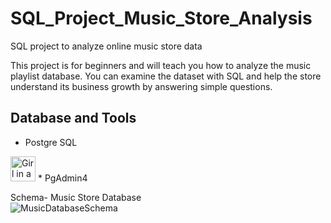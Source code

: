 # SQL_Project_Music_Store_Analysis
SQL project to analyze online music store data

This project is for beginners and will teach you how to analyze the music playlist database. You can examine the dataset with SQL and help the store understand its business growth by answering simple questions.


## Database and Tools
* Postgre SQL 
<img src="https://www.vectorlogo.zone/logos/postgresql/postgresql-icon.svg" href ="https://www.postgresql.org/" alt="Girl in a jacket" width="40" height="40">
* PgAdmin4

Schema- Music Store Database  
![MusicDatabaseSchema](https://user-images.githubusercontent.com/112153548/213707717-bfc9f479-52d9-407b-99e1-e94db7ae10a3.png)
